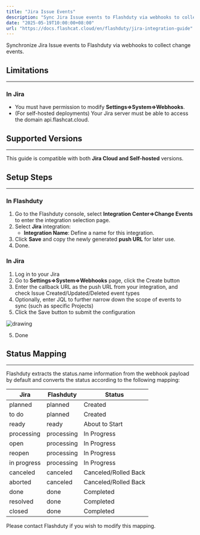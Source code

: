 ```yaml
---
title: "Jira Issue Events"
description: "Sync Jira Issue events to Flashduty via webhooks to collect change events."
date: "2025-05-19T10:00:00+08:00"
url: "https://docs.flashcat.cloud/en/flashduty/jira-integration-guide"
---
```


Synchronize Jira Issue events to Flashduty via webhooks to collect change events.

## Limitations
---

### In Jira

- You must have permission to modify **Settings=>System=>Webhooks**.
- (For self-hosted deployments) Your Jira server must be able to access the domain api.flashcat.cloud.

## Supported Versions
---

This guide is compatible with both **Jira Cloud and Self-hosted** versions.

## Setup Steps
---

### In Flashduty

  1. Go to the Flashduty console, select **Integration Center=>Change Events** to enter the integration selection page.
  2. Select **Jira** integration:
        - **Integration Name**: Define a name for this integration.
  3. Click **Save** and copy the newly generated **push URL** for later use.
  4. Done.

### In Jira

<div class="md-block">

1. Log in to your Jira
2. Go to **Settings=>System=>Webhooks** page, click the Create button
3. Enter the callback URL as the push URL from your integration, and check Issue Created/Updated/Deleted event types
4. Optionally, enter JQL to further narrow down the scope of events to sync (such as specific Projects)
5. Click the Save button to submit the configuration

<img alt="drawing" src="http://download.flashcat.cloud/jira-webhook.png" />

5. Done

</div>

## Status Mapping
---

<div class="md-block">
  
Flashduty extracts the status.name information from the webhook payload by default and converts the status according to the following mapping:

| Jira        | Flashduty   | Status              |
| ----------- | ---------- | ------------------- |
| planned     | planned    | Created             |
| to do       | planned    | Created             |
| ready       | ready      | About to Start      |
| processing  | processing | In Progress         |
| open        | processing | In Progress         |
| reopen      | processing | In Progress         |
| in progress | processing | In Progress         |
| canceled    | canceled   | Canceled/Rolled Back|
| aborted     | canceled   | Canceled/Rolled Back|
| done        | done       | Completed           |
| resolved    | done       | Completed           |
| closed      | done       | Completed           |

Please contact Flashduty if you wish to modify this mapping.

</div>
